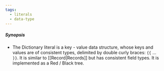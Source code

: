 ```yaml
---
tags:
  - literals
  - data-type
---
```

##### Synopsis
- The Dictionary literal is a key - value data structure, whose keys and values are of consistent types, delimited by double curly braces: `{{` ... `}}`. It is similar to [[Record|Records]] but has consistent field types. It is implemented as a Red / Black tree.